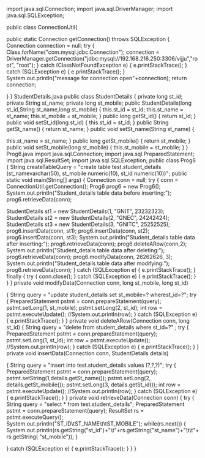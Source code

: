 import java.sql.Connection;
import java.sql.DriverManager;
import java.sql.SQLException;

public class ConnectionUtil{

  
 public static Connection getConnection() throws SQLException
 {
 Connection connection = null;
 try
 {
Class.forName("com.mysql.jdbc.Connection");
connection = DriverManager.getConnection("jdbc:mysql://192.168.216.250:3306/vijju","root",
"root");
 }
 catch (ClassNotFoundException e)
 {
 e.printStackTrace();
 }
 catch (SQLException e)
{
 e.printStackTrace();
 }
System.out.println("message for connection open"+connection);
 return connection; 

 }
 }
StudentDetails.java
public class StudentDetails
{
 private long st_id;
 private String st_name;
 private long st_mobile;
 public StudentDetails(long st_id,String st_name,long st_mobile)
 {
 this.st_id = st_id;
 this.st_name = st_name;
 this.st_mobile = st_mobile;
}
 public long getSt_id()
 {
 return st_id;
 }
 public void setSt_id(long st_id)
 {
 this.st_id = st_id;
 }
 public String getSt_name()
 {
 return st_name;
 }
 public void setSt_name(String st_name)
{ 

 this.st_name = st_name;
 }
 public long getSt_mobile()
{
 return st_mobile;
 }
 public void setSt_mobile(long st_mobile)
{
 this.st_mobile = st_mobile;
 }
}
Prog6.java
import java.sql.Connection;
import java.sql.PreparedStatement;
import java.sql.ResultSet;
import java.sql.SQLException;
public class Prog6
{
String createTableQuery = "create table test.student_details (st_namevarchar(50), st_mobile
numeric(10), st_id numeric(10))";
 public static void main(String[] args)
{ Connection conn = null;
 try
 {
 conn = ConnectionUtil.getConnection();
 Prog6 prog6 = new Prog6();
 System.out.println("Student_details table data before inserting:");
 prog6.retrieveData(conn); 

 StudentDetails st1 = new StudentDetails(1, "GNIT", 23232323);
 StudentDetails st2 = new StudentDetails(2, "GNEC", 24242424);
 StudentDetails st3 = new StudentDetails(3, "GNITC", 25252525);
 prog6.insertData(conn, st1);
 prog6.insertData(conn, st2);
 prog6.insertData(conn, st3);
 System.out.println("Student_details table data after inserting:");
 prog6.retrieveData(conn);
 prog6.deleteARow(conn,2);
 System.out.println("Student_details table data after deleting:");
 prog6.retrieveData(conn);
 prog6.modifyData(conn, 26262626, 3);
 System.out.println("Student_details table data after modifying:");
 prog6.retrieveData(conn);
 } catch (SQLException e)
 {
 e.printStackTrace();
 } finally
 {
 try {
 conn.close();
 } catch (SQLException e)
 {
 e.printStackTrace();
 }
 }
}
 private void modifyData(Connection conn, long st_mobile, long st_id) 

{
 String query = "update student_details set st_mobile=? wherest_id=?";
 try {
 PreparedStatement pstmt = conn.prepareStatement(query);
 pstmt.setLong(1, st_mobile);
 pstmt.setLong(2, st_id);
 int row = pstmt.executeUpdate();
 //System.out.println(row);
 } catch (SQLException e)
{ e.printStackTrace();
}
}
 private void deleteARow(Connection conn, long st_id)
 {
 String query = "delete from student_details where st_id=?" ;
 try
{
 PreparedStatement pstmt = conn.prepareStatement(query);
 pstmt.setLong(1, st_id);
 int row = pstmt.executeUpdate();
 //System.out.println(row);
 }
catch (SQLException e)
 {
 e.printStackTrace();
 }
 }
 private void insertData(Connection conn, StudentDetails details) 

 {
 String query = "insert into test.student_details values (?,?,?)";
 try
{
 PreparedStatement pstmt = conn.prepareStatement(query);
 pstmt.setString(1,details.getSt_name());
 pstmt.setLong(2, details.getSt_mobile());
 pstmt.setLong(3, details.getSt_id());
 int row = pstmt.executeUpdate();
 //System.out.println(row);
 }
catch (SQLException e)
{
 e.printStackTrace();
 }
}
 private void retrieveData(Connection conn)
 {
 try {
 String query = "select * from test.student_details";
 PreparedStatement pstmt = conn.prepareStatement(query);
 ResultSet rs = pstmt.executeQuery();
 System.out.println("ST_ID\tST_NAME\t\tST_MOBILE");
 while(rs.next())
{
 System.out.println(rs.getString("st_id")+"\t"+rs.getString("st_name")+"\t\t"+rs.getString(
"st_mobile"));
 } 

 }
catch (SQLException e)
 {
 e.printStackTrace();
 }
 }
 }
